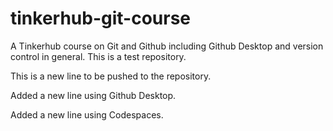 # tinkerhub-git-course
A Tinkerhub course on Git and Github including Github Desktop and version control in general. This is a test repository.

This is a new line to be pushed to the repository.

Added a new line using Github Desktop.

Added a new line using Codespaces.